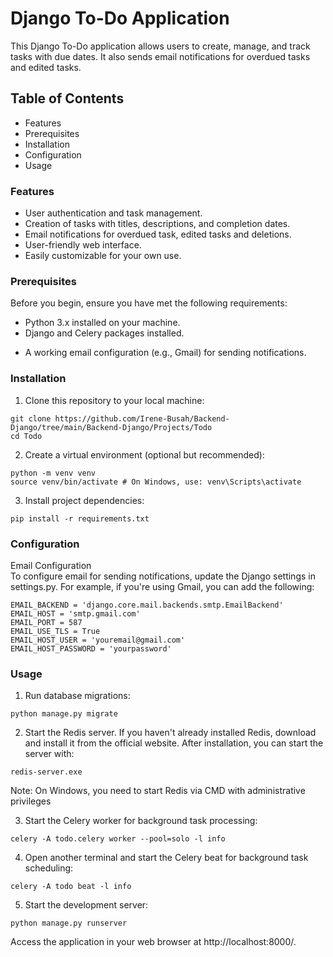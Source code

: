 # Django To-Do Application

This Django To-Do application allows users to create, manage, and track tasks with due dates. It also sends email notifications for overdued tasks and edited tasks.

## Table of Contents
- Features
- Prerequisites
- Installation
- Configuration
- Usage


### Features
- User authentication and task management.
- Creation of tasks with titles, descriptions, and completion dates.
- Email notifications for overdued task, edited tasks and deletions.
- User-friendly web interface.
- Easily customizable for your own use.

### Prerequisites
Before you begin, ensure you have met the following requirements:

* Python 3.x installed on your machine.
* Django and Celery packages installed.
- A working email configuration (e.g., Gmail) for sending notifications.

### Installation
1. Clone this repository to your local machine:  
```
git clone https://github.com/Irene-Busah/Backend-Django/tree/main/Backend-Django/Projects/Todo 
cd Todo
```

2. Create a virtual environment (optional but recommended):  
```
python -m venv venv 
source venv/bin/activate # On Windows, use: venv\Scripts\activate
```

3. Install project dependencies:  
```
pip install -r requirements.txt
```

### Configuration
Email Configuration  
To configure email for sending notifications, update the Django settings in settings.py. For example, if you're using Gmail, you can add the following:  
```
EMAIL_BACKEND = 'django.core.mail.backends.smtp.EmailBackend'
EMAIL_HOST = 'smtp.gmail.com'
EMAIL_PORT = 587
EMAIL_USE_TLS = True
EMAIL_HOST_USER = 'youremail@gmail.com'
EMAIL_HOST_PASSWORD = 'yourpassword'
```

### Usage
1. Run database migrations:
```
python manage.py migrate
```

2. Start the Redis server. If you haven't already installed Redis, download and install it from the official website. After installation, you can start the server with:
```
redis-server.exe
```
Note: On Windows, you need to start Redis via CMD with administrative privileges

3. Start the Celery worker for background task processing:
```
celery -A todo.celery worker --pool=solo -l info
```

4. Open another terminal and start the Celery beat for background task scheduling:
```
celery -A todo beat -l info
```

5. Start the development server:
```
python manage.py runserver
```
Access the application in your web browser at http://localhost:8000/. 

